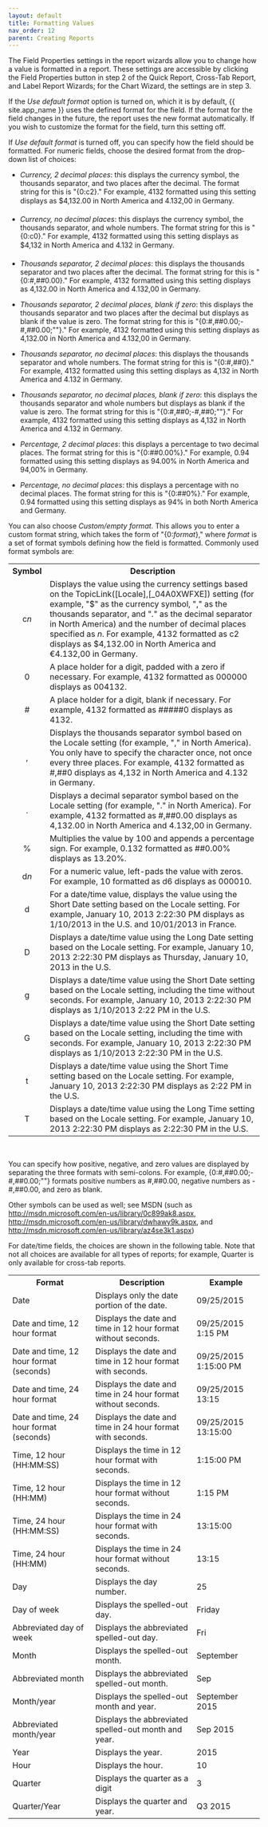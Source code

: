 ```yaml
---
layout: default
title: Formatting Values
nav_order: 12
parent: Creating Reports
---
```

The Field Properties settings in the report wizards allow you to change how a value is formatted in a report. These settings are accessible by clicking the Field Properties button in step 2 of the Quick Report, Cross-Tab Report, and Label Report Wizards; for the Chart Wizard, the settings are in step 3.

If the *Use default format* option is turned on, which it is by default, {{ site.app_name }} uses the defined format for the field. If the format for the field changes in the future, the report uses the new format automatically. If you wish to customize the format for the field, turn this setting off.

If *Use default format* is turned off, you can specify how the field should be formatted. For numeric fields, choose the desired format from the drop-down list of choices:

* *Currency, 2 decimal places*: this displays the currency symbol, the thousands separator, and two places after the decimal. The format string for this is "{0:c2}." For example, 4132 formatted using this setting displays as $4,132.00 in North America and &#128;4.132,00 in Germany.

* *Currency, no decimal places*: this displays the currency symbol, the thousands separator, and whole numbers. The format string for this is "{0:c0}." For example, 4132 formatted using this setting displays as $4,132 in North America and &#128;4.132 in Germany.

* *Thousands separator, 2 decimal places*: this displays the thousands separator and two places after the decimal. The format string for this is "{0:#,##0.00}." For example, 4132 formatted using this setting displays as 4,132.00 in North America and 4.132,00 in Germany.

* *Thousands separator, 2 decimal places, blank if zero*: this displays the thousands separator and two places after the decimal but displays as blank if the value is zero. The format string for this is "{0:#,##0.00;-#,##0.00;""}." For example, 4132 formatted using this setting displays as 4,132.00 in North America and 4.132,00 in Germany.

* *Thousands separator, no decimal places*: this displays the thousands separator and whole numbers. The format string for this is "{0:#,##0}." For example, 4132 formatted using this setting displays as 4,132 in North America and 4.132 in Germany.

* *Thousands separator, no decimal places, blank if zero*: this displays the thousands separator and whole numbers but displays as blank if the value is zero. The format string for this is "{0:#,##0;-#,##0;""}." For example, 4132 formatted using this setting displays as 4,132 in North America and 4.132 in Germany.

* *Percentage, 2 decimal places*: this displays a percentage to two decimal places. The format string for this is "{0:##0.00%}." For example, 0.94 formatted using this setting displays as 94.00% in North America and 94,00% in Germany.

* *Percentage, no decimal places*: this displays a percentage with no decimal places. The format string for this is "{0:##0%}." For example, 0.94 formatted using this setting displays as 94% in both North America and Germany.

You can also choose *Custom/empty format*. This allows you to enter a custom format string, which takes the form of "{0:*format*}," where *format* is a set of format symbols defining how the field is formatted. Commonly used format symbols are:

<table class="detailtable table-striped">
<tr>
<th>Symbol</th><th>Description</th>
</tr>
<tr>
<td align="center">c<i>n</i></td><td>Displays the value using the currency settings based on the TopicLink([Locale],[_04A0XWFXE]) setting (for example, "$" as the currency symbol, "," as the thousands separator, and "." as the decimal separator in North America) and the number of decimal places specified as <i>n</i>. For example, 4132 formatted as c2 displays as $4,132.00 in North America and &#128;4.132,00 in Germany.</td>
</tr>
<tr>
<td align="center">0</td><td>A place holder for a digit, padded with a zero if necessary. For example, 4132 formatted as 000000 displays as 004132.</td>
</tr>
<tr>
<td align="center">#</td><td>A place holder for a digit, blank if necessary. For example, 4132 formatted as #####0 displays as 4132.</td>
</tr>
<tr>
<td align="center">,</td><td>Displays the thousands separator symbol based on the Locale setting (for example, "," in North America). You only have to specify the character once, not once every three places. For example, 4132 formatted as #,##0 displays as 4,132 in North America and 4.132 in Germany.</td>
</tr>
<tr>
<td align="center">.</td><td>Displays a decimal separator symbol based on the Locale setting (for example, "." in North America). For example, 4132 formatted as #,##0.00 displays as 4,132.00 in North America and 4.132,00 in Germany.</td>
</tr>
<tr>
<td align="center">%</td><td>Multiplies the value by 100 and appends a percentage sign. For example, 0.132 formatted as ##0.00% displays as 13.20%.</td>
</tr>
<tr>
<td align="center">d<i>n</i></td><td>For a numeric value, left-pads the value with zeros. For example, 10 formatted as d6 displays as 000010.</td>
</tr>
<tr>
<td align="center">d</td><td>For a date/time value, displays the value using the Short Date setting based on the Locale setting. For example, January 10, 2013 2:22:30 PM displays as 1/10/2013 in the U.S. and 10/01/2013 in France.</td>
</tr>
<tr>
<td align="center">D</td><td>Displays a date/time value using the Long Date setting based on the Locale setting. For example, January 10, 2013 2:22:30 PM displays as Thursday, January 10, 2013 in the U.S.</td>
</tr>
<tr>
<td align="center">g</td><td>Displays a date/time value using the Short Date setting based on the Locale setting, including the time without seconds. For example, January 10, 2013 2:22:30 PM displays as 1/10/2013 2:22 PM in the U.S.</td>
</tr>
<tr>
<td align="center">G</td><td>Displays a date/time value using the Short Date setting based on the Locale setting, including the time with seconds. For example, January 10, 2013 2:22:30 PM displays as 1/10/2013 2:22:30 PM in the U.S.</td>
</tr>
<tr>
<td align="center">t</td><td>Displays a date/time value using the Short Time setting based on the Locale setting. For example, January 10, 2013 2:22:30 PM displays as 2:22 PM in the U.S.</td>
</tr>
<tr>
<td align="center">T</td><td>Displays a date/time value using the Long Time setting based on the Locale setting. For example, January 10, 2013 2:22:30 PM displays as 2:22:30 PM in the U.S.</td>
</tr>
</table><br />

You can specify how positive, negative, and zero values are displayed by separating the three formats with semi-colons. For example, {0:#,##0.00;-#,##0.00;""} formats positive numbers as #,##0.00, negative numbers as -#,##0.00, and zero as blank.

Other symbols can be used as well; see MSDN (such as <a href="http://msdn.microsoft.com/en-us/library/0c899ak8.aspx" target="top">http://msdn.microsoft.com/en-us/library/0c899ak8.aspx</a>, <a href="http://msdn.microsoft.com/en-us/library/dwhawy9k.aspx" target="top">http://msdn.microsoft.com/en-us/library/dwhawy9k.aspx</a>, and <a href="http://msdn.microsoft.com/en-us/library/az4se3k1.aspx" target="top">http://msdn.microsoft.com/en-us/library/az4se3k1.aspx</a>)

For date/time fields, the choices are shown in the following table. Note that not all choices are available for all types of reports; for example, Quarter is only available for cross-tab reports.

<table class="detailtable table-striped">
<tr>
<th>Format</th><th>Description</th><th>Example</th>
</tr>
<tr>
<td>Date</td><td>Displays only the date portion of the date.</td><td>09/25/2015</td>
</tr>
<tr>
<td>Date and time, 12 hour format</td><td>Displays the date and time in 12 hour format without seconds.</td><td>09/25/2015 1:15 PM</td>
</tr>
<tr>
<td>Date and time, 12 hour format (seconds)</td><td>Displays the date and time in 12 hour format with seconds.</td><td>09/25/2015 1:15:00 PM</td>
</tr>
<tr>
<td>Date and time, 24 hour format</td><td>Displays the date and time in 24 hour format without seconds.</td><td>09/25/2015 13:15</td>
</tr>
<tr>
<td>Date and time, 24 hour format (seconds)</td><td>Displays the date and time in 24 hour format with seconds.</td><td>09/25/2015 13:15:00</td>
</tr>
<tr>
<td>Time, 12 hour (HH:MM:SS)</td><td>Displays the time in 12 hour format with seconds.</td><td>1:15:00 PM</td>
</tr>
<tr>
<td>Time, 12 hour (HH:MM)</td><td>Displays the time in 12 hour format without seconds.</td><td>1:15 PM</td>
</tr>
<tr>
<td>Time, 24 hour (HH:MM:SS)</td><td>Displays the time in 24 hour format with seconds.</td><td>13:15:00</td>
</tr>
<tr>
<td>Time, 24 hour (HH:MM)</td><td>Displays the time in 24 hour format without seconds.</td><td>13:15</td>
</tr>
<tr>
<td>Day</td><td>Displays the day number.</td><td>25</td>
</tr>
<tr>
<td>Day of week</td><td>Displays the spelled-out day.</td><td>Friday</td>
</tr>
<tr>
<td>Abbreviated day of week</td><td>Displays the abbreviated spelled-out day.</td><td>Fri</td>
</tr>
<tr>
<td>Month</td><td>Displays the spelled-out month.</td><td>September</td>
</tr>
<tr>
<td>Abbreviated month</td><td>Displays the abbreviated spelled-out month.</td><td>Sep</td>
</tr>
<tr>
<td>Month/year</td><td>Displays the spelled-out month and year.</td><td>September 2015</td>
</tr>
<tr>
<td>Abbreviated month/year</td><td>Displays the abbreviated spelled-out month and year.</td><td>Sep 2015</td>
</tr>
<tr>
<td>Year</td><td>Displays the year.</td><td>2015</td>
</tr>
<tr>
<td>Hour</td><td>Displays the hour.</td><td>10</td>
</tr>
<tr>
<td>Quarter</td><td>Displays the quarter as a digit</td><td>3</td>
</tr>
<tr>
<td>Quarter/Year</td><td>Displays the quarter and year.</td><td>Q3 2015</td>
</tr>
</table>
